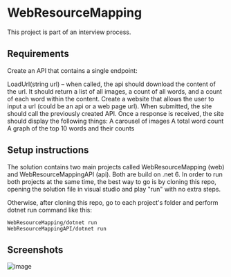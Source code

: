 # WebResourceMapping
This project is part of an interview process. 

## Requirements 
Create an API that contains a single endpoint:

LoadUrl(string url) – when called, the api should download the content of the url. It should return a list of all images, a count of all words, and a count of each word within the content.
Create a website that allows the user to input a url (could be an api or a web page url). When submitted, the site should call the previously created API. Once a response is received, the site should display the following things:
A carousel of images
A total word count
A graph of the top 10 words and their counts

## Setup instructions
The solution contains two main projects called WebResourceMapping (web) and WebResourceMappingAPI (api). Both are build on .net 6. 
In order to run both projects at the same time, the best way to go is by cloning this repo, opening the solution file in visual studio and play "run" with no extra steps.

Otherwise, after cloning this repo, go to each project's folder and perform dotnet run command like this:

```
WebResourceMapping/dotnet run
WebResourceMappingAPI/dotnet run
```

## Screenshots 
![image](https://user-images.githubusercontent.com/2898916/218931826-fd0c5b8f-1add-4b69-be53-c261a8c0b9c1.png)
